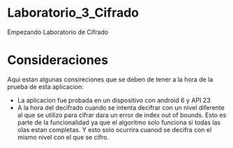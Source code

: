 # Laboratorio_3_Cifrado
Empezando Laboratorio de Cifrado
# Consideraciones
Aqui estan algunas consireciones que se deben de tener a la hora de la prueba de esta aplicacion:
* La aplicacion fue probada en un dispositivo con android 6 y API 23
* A la hora del decifrado cuando se intenta decifrar con un nivel diferente al que se utilizo para cifrar dara un error de index out
of bounds. Esto es parte de la funcionalidad ya que el algoritmo solo funciona si todas las olas estan completas. Y esto solo ocurrira
cuanod se decifra con el mismo nivel con el que se cifro.

